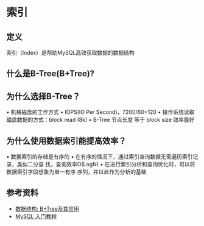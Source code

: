 # 索引

## 定义
索引（Index）是帮助MySQL高效获取数据的数据结构

## 什么是B-Tree(B+Tree)?

## 为什么选择B-Tree？
• 机械磁盘的工作方式
• IOPS(IO Per Second)，7200/60=120
• 操作系统读取磁盘数据的方式：block read (8k)
• B-Tree 节点长度 等于 block size 效率最好

## 为什么使用数据索引能提高效率？
• 数据索引的存储是有序的
• 在有序的情况下，通过索引查询数据无需遍历索引记录，类似二分查
找，查询效率O(LogN)
• 在进行索引分析和查询优化时，可以将数据索引字段想象为单一有序
序列，并以此作为分析的基础

## 参考资料
* [数据结构: B+Tree及其应用](https://zhuanlan.zhihu.com/p/24455663)
* [MySQL 入门教程](http://www.cnblogs.com/mr-wid/archive/2013/05/09/3068229.html)
